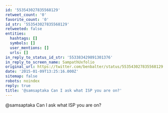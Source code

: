 ```yaml
---
id: '553543027835568129'
retweet_count: '0'
favorite_count: '0'
id_str: '553543027835568129'
retweeted: false
entities:
  hashtags: []
  symbols: []
  user_mentions: []
  urls: []
in_reply_to_status_id_str: '553383429891301376'
in_reply_to_screen_name: SampathUxfolio
original_url: https://twitter.com/benbalter/status/553543027835568129
date: '2015-01-09T13:25:16.000Z'
sitemap: false
robots: noindex
reply: true
title: '@samsaptaka Can I ask what ISP you are on?'
---
```


@samsaptaka Can I ask what ISP you are on?